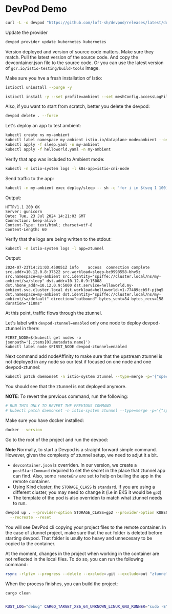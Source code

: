 # DevPod Demo

```bash
curl -L -o devpod "https://github.com/loft-sh/devpod/releases/latest/download/devpod-darwin-arm64" && sudo install -c -m 0755 devpod /usr/local/bin && rm -f devpod
```

Update the provider

```bash
devpod provider update kubernetes kubernetes
```

Version deployed and version of source code matters. Make sure they match. Pull the latest version of the source code. And copy the devcontainer.json file to the source code. Or you can use the latest version of `gcr.io/istio-testing/build-tools` image.

Make sure you hve a fresh installation of Istio:

```bash
istioctl uninstall --purge -y

istioctl install -y --set profile=ambient --set meshConfig.accessLogFile=/dev/stdout
```

Also, if you want to start from scratch, better you delete the devpod:

```bash
devpod delete . --force
```

Let's deploy an app to test ambient:

```bash
kubectl create ns my-ambient
kubectl label namespace my-ambient istio.io/dataplane-mode=ambient --overwrite
kubectl apply -f sleep.yaml -n my-ambient
kubectl apply -f helloworld.yaml -n my-ambient
```

Verify that app was included to Ambient mode:

```bash
kubectl -n istio-system logs -l k8s-app=istio-cni-node
```

Send traffic to the app:

```bash
kubectl -n my-ambient exec deploy/sleep -- sh -c 'for i in $(seq 1 100); do curl -s -I http://helloworld:5000/hello; done'
```

Output:

```text
HTTP/1.1 200 OK
Server: gunicorn
Date: Tue, 23 Jul 2024 14:21:03 GMT
Connection: keep-alive
Content-Type: text/html; charset=utf-8
Content-Length: 60
```

Verify that the logs are being written to the stdout:

```bash
kubectl -n istio-system logs -l app=ztunnel
```

Output:

```text
2024-07-23T14:21:03.450051Z	info	access	connection complete	src.addr=10.12.0.8:37522 src.workload=sleep-bc9998558-bhv5z src.namespace=my-ambient src.identity="spiffe://cluster.local/ns/my-ambient/sa/sleep" dst.addr=10.12.0.9:15008 dst.hbone_addr=10.12.0.9:5000 dst.service=helloworld.my-ambient.svc.cluster.local dst.workload=helloworld-v1-77489ccb5f-pjbq5 dst.namespace=my-ambient dst.identity="spiffe://cluster.local/ns/my-ambient/sa/default" direction="outbound" bytes_sent=84 bytes_recv=158 duration="118ms"
```

At this point, traffic flows through the ztunnel.

Let's label with `devpod-ztunnel=enabled` only one node to deploy devpod-ztunnel in there:

```shell
FIRST_NODE=$(kubectl get nodes -o jsonpath='{.items[0].metadata.name}')
kubectl label node $FIRST_NODE devpod-ztunnel=enabled
```

Next command add nodeAffinity to make sure that the upstream ztunnel is not deployed in any node so our test if focused on one node and one devpod-ztunnel:

```bash
kubectl patch daemonset -n istio-system ztunnel --type=merge -p='{"spec":{"template":{"spec":{"affinity":{"nodeAffinity":{"requiredDuringSchedulingIgnoredDuringExecution":{"nodeSelectorTerms":[{"matchExpressions":[{"key":"upstream-ztunnel","operator":"In","values":["no"]}]}]}}}}}}}'
```

You should see that the ztunnel is not deployed anymore. 

**NOTE**: To revert the previous command, run the following:

```bash
# RUN THIS ONLY TO REVERT THE PREVIOUS COMMAND
# kubectl patch daemonset -n istio-system ztunnel --type=merge -p='{"spec":{"template":{"spec":{"affinity":{"nodeAffinity":{"requiredDuringSchedulingIgnoredDuringExecution":{"nodeSelectorTerms":[{"matchExpressions":[{"key":"upstream-ztunnel","operator":"NotIn","values":["no"]}]}]}}}}}}}'
```

Make sure you have docker installed:

```bash
docker --version
```

Go to the root of the project and run the devpod:

**Note** Normally, to start a Devpod is a straight forward simple command. However, given the complexty of ztunnel setup, we need to adjut it a bit.

- `devcontainer.json` is overriden. In our version, we create a `postStartCommand` required to set the secret in the place that ztunnel app can find. Also, some `remoteEnv` are set to help on builing the app in the remote container.
- Using Kind cluster, the `STORAGE_CLASS` is `standard`. If you are using a different cluster, you may need to change it (i.e in EKS it would be `gp2`)
- The template of the pod is also overriden to match what ztunnel needs to run.

```bash
devpod up . --provider-option STORAGE_CLASS=gp2 --provider-option KUBECTL_PATH=/usr/local/bin/kubectl --provider-option KUBERNETES_NAMESPACE=istio-system --provider-option POD_MANIFEST_TEMPLATE=$(pwd)/devpod/pod_manifest.yaml --devcontainer-path devpod/devcontainer.json --ide vscode --debug \
  --recreate --reset
```

You will see DevPod cli copying your project files to the remote container. In the case of ztunnel project, make sure that the `out` folder is deleted before starting devpod. That folder is usully too heavy and unnecesary to be copied to the container.

At the moment, changes in the project when working in the container are not reflected in the local files. To do so, you can run the following command:

```bash
rsync -rlptzv --progress --delete --exclude=.git --exclude=out "ztunnel.devpod:/workspaces/ztunnel" .
```

When the process finishes, you can build the project:

```bash
cargo clean


RUST_LOG="debug" CARGO_TARGET_X86_64_UNKNOWN_LINUX_GNU_RUNNER="sudo -E" cargo build --bin=ztunnel --package=ztunnel --message-format=json
```







